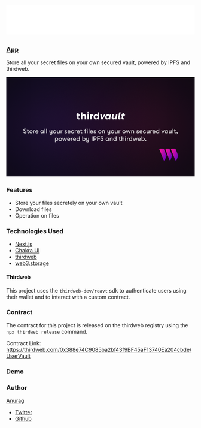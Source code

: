 # ![icon](/app/public/assets/icon.svg)

### [App](https://thirdvault.vercel.app/)
Store all your secret files on your own secured vault, powered by IPFS and thirdweb.

![thirdvault](/app/public/assets/og.png)

### Features

- Store your files secretely on your own vault
- Download files
- Operation on files

### Technologies Used

- [Next.js](https://nextjs.org/)
- [Chakra UI](https://chakra-ui.com/)
- [thirdweb](https://thirdweb.com)
- [web3.storage](https://web3.storage/)

#### Thirdweb

This project uses the `thirdweb-dev/reavt` sdk to authenticate users using their wallet and to interact with a custom contract.

### Contract

The contract for this project is released on the thirdweb registry using the `npx thirdweb release` command.

Contract Link: https://thirdweb.com/0x388e74C9085ba2bf43f9BF45aF13740Ea204cbde/UserVault

### Demo

### Author

[Anurag](https://anurag.tech)
- [Twitter](https://twitter.com/imanuraglol)
- [Github](https://github.com/kr-anurag)
